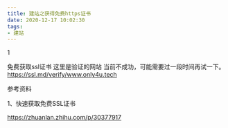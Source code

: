 ```yaml
---
title: 建站之获得免费https证书
date: 2020-12-17 10:02:30
tags:
- 建站
---
```


1



免费获取ssl证书
这里是验证的网站
当前不成功，可能需要过一段时间再试一下。
https://ssl.md/verify/www.only4u.tech





参考资料

1、快速获取免费SSL证书

https://zhuanlan.zhihu.com/p/30377917